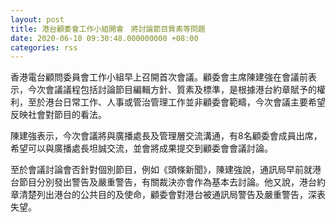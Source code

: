 ```yaml
---
layout: post
title: 港台顧委會工作小組開會　將討論節目質素等問題
date: 2020-06-10 09:30:48.000000000 +08:00
categories: rss
---
```


香港電台顧問委員會工作小組早上召開首次會議。顧委會主席陳建強在會議前表示，今次會議議程包括討論節目編輯方針、質素及標準，是根據港台約章賦予的權利，至於港台日常工作、人事或管治管理工作並非顧委會範疇，今次會議主要希望反映社會對節目的看法。

陳建強表示，今次會議將與廣播處長及管理層交流溝通，有8名顧委會成員出席，希望可以與廣播處長坦誠交流，並會將成果提交到顧委會會議討論。

至於會議討論會否針對個別節目，例如《頭條新聞》，陳建強說，通訊局早前就港台節目分別發出警告及嚴重警告，有關裁決亦會作為基本去討論。他又說，港台約章清楚列出港台的公共目的及使命，顧委會對港台被通訊局警告及嚴重警告，深表失望。
